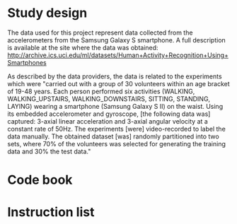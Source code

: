 Study design
=====================

The data used for this project represent data collected from the accelerometers from the Samsung Galaxy S smartphone. A full description is available at the site where the data was obtained: http://archive.ics.uci.edu/ml/datasets/Human+Activity+Recognition+Using+Smartphones

As described by the data providers, the data is related to the experiments which were "carried out with a group of 30 volunteers within an age bracket of 19-48 years. Each person performed six activities (WALKING, WALKING_UPSTAIRS, WALKING_DOWNSTAIRS, SITTING, STANDING, LAYING) wearing a smartphone (Samsung Galaxy S II) on the waist. Using its embedded accelerometer and gyroscope, [the following data was] captured: 3-axial linear acceleration and 3-axial angular velocity at a constant rate of 50Hz. The experiments [were] video-recorded to label the data manually. The obtained dataset [was] randomly partitioned into two sets, where 70% of the volunteers was selected for generating the training data and 30% the test data."

Code book
=====================

Instruction list
=====================
